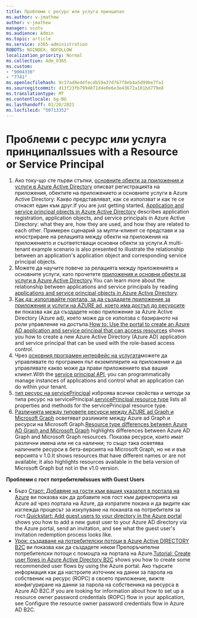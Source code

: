 ```yaml
---
title: Проблеми с ресурс или услуга принципал
ms.author: v-jmathew
author: v-jmathew
manager: scotv
ms.audience: Admin
ms.topic: article
ms.service: o365-administration
ROBOTS: NOINDEX, NOFOLLOW
localization_priority: Normal
ms.collection: Adm_O365
ms.custom:
- "9004336"
- "7741"
ms.openlocfilehash: 9c37ad8e4dfecdb59a37d767f8eb4a5d99be7fa1
ms.sourcegitcommit: d13f23fb7994871d4e0e6e3e43672a101bd779e8
ms.translationtype: MT
ms.contentlocale: bg-BG
ms.lasthandoff: 01/28/2021
ms.locfileid: "50713352"
---
```

# <a name="issues-with-a-resource-or-service-principal"></a><span data-ttu-id="68dfd-102">Проблеми с ресурс или услуга принципал</span><span class="sxs-lookup"><span data-stu-id="68dfd-102">Issues with a Resource or Service Principal</span></span>

1. <span data-ttu-id="68dfd-103">Ако току-що сте първи стъпки, [основните обекти за приложения и услуги в Azure Active Directory](https://docs.microsoft.com/azure/active-directory/develop/app-objects-and-service-principals) описват регистрацията на приложения, обектите на приложението и основните услуги в Azure Active Directory: Какво представляват, как се използват и как те се отнасят един към друг.</span><span class="sxs-lookup"><span data-stu-id="68dfd-103">If you are just getting started, [Application and service principal objects in Azure Active Directory](https://docs.microsoft.com/azure/active-directory/develop/app-objects-and-service-principals) describes application registration, application objects, and service principals in Azure Active Directory: what they are, how they are used, and how they are related to each other.</span></span> <span data-ttu-id="68dfd-104">Примерен сценарий за мулти-клиент се представя и за илюстриране на релацията между обекти на приложения на приложението и съответстващи основни обекти за услуги.</span><span class="sxs-lookup"><span data-stu-id="68dfd-104">A multi-tenant example scenario is also presented to illustrate the relationship between an application's application object and corresponding service principal objects.</span></span>
2. <span data-ttu-id="68dfd-105">Можете да научите повече за релацията между приложенията и основните услуги, като прочетете [приложения и основни обекти за услуги в Azure Active Directory](https://docs.microsoft.com/azure/active-directory/develop/app-objects-and-service-principals).</span><span class="sxs-lookup"><span data-stu-id="68dfd-105">You can learn more about the relationship between applications and service principals by reading [applications and service principal objects in Azure Active Directory](https://docs.microsoft.com/azure/active-directory/develop/app-objects-and-service-principals).</span></span>
3. <span data-ttu-id="68dfd-106">[Как да: използвайте портала, за да създадете приложение за приложения и услуги на AZURE ad, което има достъп до ресурсите](https://docs.microsoft.com/azure/active-directory/develop/howto-create-service-principal-portal) ви показва как да създадете ново приложение за Azure Active Directory (Azure ad), което може да се използва с базираното на роли управление на достъпа.</span><span class="sxs-lookup"><span data-stu-id="68dfd-106">[How to: Use the portal to create an Azure AD application and service principal that can access resources](https://docs.microsoft.com/azure/active-directory/develop/howto-create-service-principal-portal) shows you how to create a new Azure Active Directory (Azure AD) application and service principal that can be used with the role-based access control.</span></span>
4. <span data-ttu-id="68dfd-107">Чрез [основния програмен интерфейс на услугата](https://docs.microsoft.com/graph/api/resources/serviceprincipal)можете да управлявате по програмен път екземплярите на приложения и да управлявате какво може да прави приложението във вашия клиент.</span><span class="sxs-lookup"><span data-stu-id="68dfd-107">With the [service principal API](https://docs.microsoft.com/graph/api/resources/serviceprincipal), you can programmatically manage instances of applications and control what an application can do within your tenant.</span></span>
5. <span data-ttu-id="68dfd-108">[тип ресурс на servicePrincipal](https://docs.microsoft.com/graph/api/resources/serviceprincipal) изброява всички свойства и методи за типа ресурс на servicePrincipal.</span><span class="sxs-lookup"><span data-stu-id="68dfd-108">[servicePrincipal resource type](https://docs.microsoft.com/graph/api/resources/serviceprincipal) lists all properties and methods for the servicePrincipal resource type.</span></span>
6. <span data-ttu-id="68dfd-109">[Различията между типовете ресурси между AZURE ad Graph и Microsoft Graph](https://docs.microsoft.com/graph/migrate-azure-ad-graph-resource-differences) осветяват разликите между Azure ad Graph и ресурси на Microsoft Graph.</span><span class="sxs-lookup"><span data-stu-id="68dfd-109">[Resource type differences between Azure AD Graph and Microsoft Graph](https://docs.microsoft.com/graph/migrate-azure-ad-graph-resource-differences) highlights differences between Azure AD Graph and Microsoft Graph resources.</span></span> <span data-ttu-id="68dfd-110">Показва ресурси, които имат различни имена или не са налични; то също така осветява наличните ресурси в бета-версията на Microsoft Graph, но не и във версията v 1.0.</span><span class="sxs-lookup"><span data-stu-id="68dfd-110">It shows resources that have different names or are not available; it also highlights resources available in the beta version of Microsoft Graph but not in the v1.0 version.</span></span>

<span data-ttu-id="68dfd-111">**Проблеми с гост потребители**</span><span class="sxs-lookup"><span data-stu-id="68dfd-111">**Issues with Guest Users**</span></span>

- <span data-ttu-id="68dfd-112">Бърз [Старт: Добавяне на гости към вашия указател в портала на Azure](https://docs.microsoft.com/azure/active-directory/external-identities/b2b-quickstart-add-guest-users-portal#prerequisites) ви показва как да добавите нов гост към директорията на Azure ad чрез портала на Azure, да изпратите покана и да видите как изглежда процесът за изкупуване на поканата на потребителя за гост.</span><span class="sxs-lookup"><span data-stu-id="68dfd-112">[Quickstart: Add guest users to your directory in the Azure portal](https://docs.microsoft.com/azure/active-directory/external-identities/b2b-quickstart-add-guest-users-portal#prerequisites) shows you how to add a new guest user to your Azure AD directory via the Azure portal, send an invitation, and see what the guest user's invitation redemption process looks like.</span></span>
- <span data-ttu-id="68dfd-113">[Урок: създаване на потребителски потоци в Azure Active DIRECTORY B2C](https://docs.microsoft.com/azure/active-directory-b2c/tutorial-create-user-flows) ви показва как да създадете някои Препоръчителни потребителски потоци с помощта на портала на Azure.</span><span class="sxs-lookup"><span data-stu-id="68dfd-113">[Tutorial: Create user flows in Azure Active Directory B2C](https://docs.microsoft.com/azure/active-directory-b2c/tutorial-create-user-flows) shows you how to create some recommended user flows by using the Azure portal.</span></span> <span data-ttu-id="68dfd-114">Ако търсите информация как да настроите източник на данни за парола на собственик на ресурс (ROPC) в своето приложение, вижте конфигуриране на данни за парола на собственика на ресурса в Azure AD B2C.</span><span class="sxs-lookup"><span data-stu-id="68dfd-114">If you are looking for information about how to set up a resource owner password credentials (ROPC) flow in your application, see Configure the resource owner password credentials flow in Azure AD B2C.</span></span>
